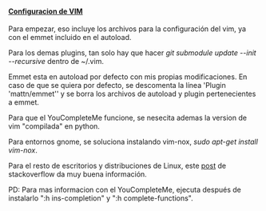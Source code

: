 <u>
    <h4>Configuracion de VIM</h4>
</u>

Para empezar, eso incluye los archivos para la configuración del vim, ya con el emmet incluido en el autoload.

Para los demas plugins, tan solo hay que hacer <i>git submodule update --init --recursive</i> dentro de ~/.vim.

Emmet esta en autoload por defecto con mis propias modificaciones. En caso de que se quiera por defecto, se descomenta
la línea 'Plugin 'mattn/emmet'' y se borra los archivos de autoload y plugin pertenecientes a emmet.

Para que el YouCompleteMe funcione, se nesecita ademas la version de vim "compilada" en python.

Para entornos gnome, se soluciona instalando vim-nox, <i>sudo apt-get install vim-nox</i>.

Para el resto de escritorios y distribuciones de Linux, 
este <a href="http://stackoverflow.com/questions/20160902/how-to-solve-requires-python-2-x-support-in-linux-vim-and-it-have-python-2-6-6">post</a> 
de stackoverflow da muy buena información.

PD: Para mas informacion con el YouCompleteMe, ejecuta después de instalarlo ":h ins-completion" y ":h complete-functions".
